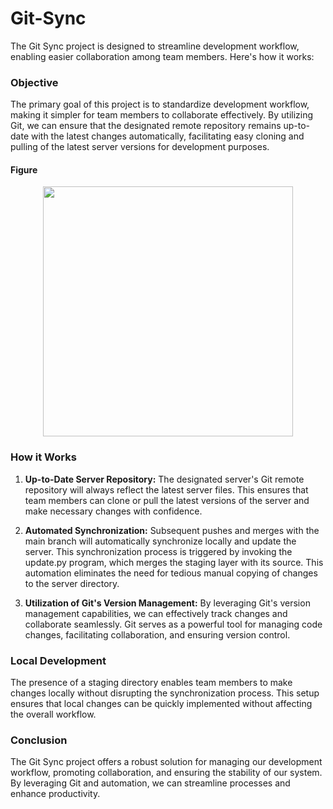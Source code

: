 # Git-Sync

The Git Sync project is designed to streamline development workflow, enabling easier collaboration among team members. Here's how it works:

### Objective

The primary goal of this project is to standardize development workflow, making it simpler for team members to collaborate effectively. By utilizing Git, we can ensure that the designated remote repository remains up-to-date with the latest changes automatically, facilitating easy cloning and pulling of the latest server versions for development purposes.

#### Figure

<center>
<img src="https://cdn.discordapp.com/attachments/855846074283589642/1190505714347679795/gitsync.drawio.png?ex=65ebdfd8&is=65d96ad8&hm=6c3fa81c9e2ee8f8a00a7da0df275821c9f25d5d80668d94bb29ab27ffe6e959&" width="400">
</center>

### How it Works

1. **Up-to-Date Server Repository:** The designated server's Git remote repository will always reflect the latest server files. This ensures that team members can clone or pull the latest versions of the server and make necessary changes with confidence.

2. **Automated Synchronization:** Subsequent pushes and merges with the main branch will automatically synchronize locally and update the server. This synchronization process is triggered by invoking the update.py program, which merges the staging layer with its source. This automation eliminates the need for tedious manual copying of changes to the server directory.

3. **Utilization of Git's Version Management:** By leveraging Git's version management capabilities, we can effectively track changes and collaborate seamlessly. Git serves as a powerful tool for managing code changes, facilitating collaboration, and ensuring version control.

### Local Development

The presence of a staging directory enables team members to make changes locally without disrupting the synchronization process. This setup ensures that local changes can be quickly implemented without affecting the overall workflow. 

### Conclusion

The Git Sync project offers a robust solution for managing our development workflow, promoting collaboration, and ensuring the stability of our system. By leveraging Git and automation, we can streamline processes and enhance productivity.